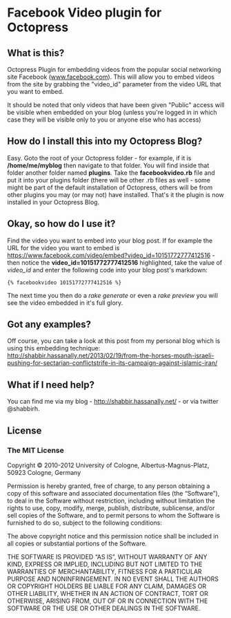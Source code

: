 Facebook Video plugin for Octopress
================

## What is this?
Octopress Plugin for embedding videos from the popular social networking site Facebook (www.facebook.com).  This will allow you to embed videos from the site by grabbing the "video_id" parameter from the video URL that you want to embed.

It should be noted that only videos that have been given "Public" access will be visible when embedded on your blog (unless you're logged in in which case they will be visible only to you or anyone else who has access)

## How do I install this into my Octopress Blog?
Easy.
Goto the root of your Octopress folder - for example, if it is **/home/me/myblog** then navigate to that folder.  You will find inside that folder another folder named **plugins**.  Take the **facebookvideo.rb** file and put it into your plugins folder (there will be other .rb files as well - some might be part of the default installation of Octopress, others will be from other plugins you may (or may not) have installed.
That's it the plugin is now installed in your Octopress Blog.

## Okay, so how do I use it?

Find the video you want to embed into your blog post.  If for example the URL for the video you want to embed is https://www.facebook.com/video/embed?video_id=10151772777412516 - then notice the **video_id=10151772777412516** highlighted, take the value of *video_id* and enter the following code into your blog post's markdown:

```{% facebookvideo 10151772777412516 %}```

The next time you then do a *rake generate* or even a *rake preview* you will see the video embedded in it's full glory.

## Got any examples?
Off course, you can take a look at this post from my personal blog which is using this embedding technique:
http://shabbir.hassanally.net/2013/02/19/from-the-horses-mouth-israeli-pushing-for-sectarian-conflictstrife-in-its-campaign-against-islamic-iran/

## What if I need help?
You can find me via my blog - http://shabbir.hassanally.net/ - or via twitter @shabbirh.

## License

### The MIT License

Copyright © 2010-2012 University of Cologne, Albertus-Magnus-Platz, 50923 Cologne, Germany

Permission is hereby granted, free of charge, to any person obtaining a copy of this software and associated documentation files (the “Software”), to deal in the Software without restriction, including without limitation the rights to use, copy, modify, merge, publish, distribute, sublicense, and/or sell copies of the Software, and to permit persons to whom the Software is furnished to do so, subject to the following conditions:

The above copyright notice and this permission notice shall be included in all copies or substantial portions of the Software.

THE SOFTWARE IS PROVIDED “AS IS”, WITHOUT WARRANTY OF ANY KIND, EXPRESS OR IMPLIED, INCLUDING BUT NOT LIMITED TO THE WARRANTIES OF MERCHANTABILITY, FITNESS FOR A PARTICULAR PURPOSE AND NONINFRINGEMENT. IN NO EVENT SHALL THE AUTHORS OR COPYRIGHT HOLDERS BE LIABLE FOR ANY CLAIM, DAMAGES OR OTHER LIABILITY, WHETHER IN AN ACTION OF CONTRACT, TORT OR OTHERWISE, ARISING FROM, OUT OF OR IN CONNECTION WITH THE SOFTWARE OR THE USE OR OTHER DEALINGS IN THE SOFTWARE.

